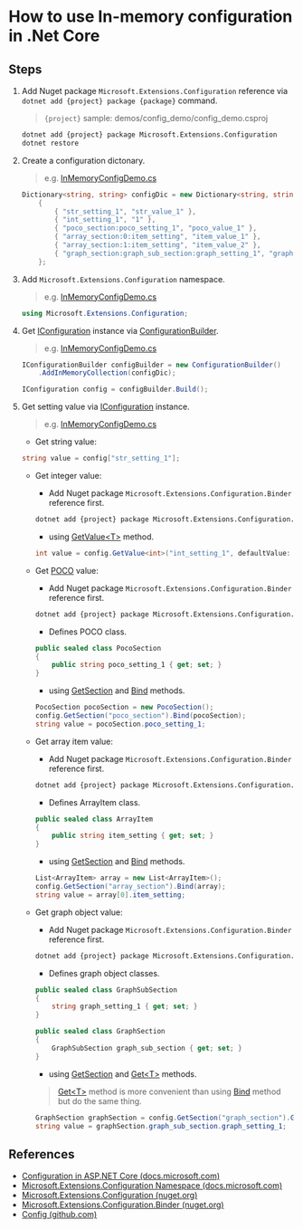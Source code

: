# How to use In-memory configuration in .Net Core

## Steps

1. Add Nuget package `Microsoft.Extensions.Configuration` reference via `dotnet add {project} package {package}` command.

    > `{project}` sample: demos/config_demo/config_demo.csproj

    ```bash
    dotnet add {project} package Microsoft.Extensions.Configuration
    dotnet restore
    ```

2. Create a configuration dictonary.

   > e.g. [InMemoryConfigDemo.cs](../../demos/config_demo/InMemoryConfigDemo.cs)

    ```csharp
    Dictionary<string, string> configDic = new Dictionary<string, string>()
        {
            { "str_setting_1", "str_value_1" },
            { "int_setting_1", "1" },
            { "poco_section:poco_setting_1", "poco_value_1" },
            { "array_section:0:item_setting", "item_value_1" },
            { "array_section:1:item_setting", "item_value_2" },
            { "graph_section:graph_sub_section:graph_setting_1", "graph_value_1" },
        };
    ```

3. Add `Microsoft.Extensions.Configuration` namespace.

    > e.g. [InMemoryConfigDemo.cs](../../demos/config_demo/InMemoryConfigDemo.cs)
    ```csharp
    using Microsoft.Extensions.Configuration;
    ```

4. Get [IConfiguration](https://docs.microsoft.com/en-us/dotnet/api/microsoft.extensions.configuration.iconfiguration) instance via [ConfigurationBuilder](https://docs.microsoft.com/en-us/dotnet/api/microsoft.extensions.configuration.configurationbuilder).

    > e.g. [InMemoryConfigDemo.cs](../../demos/config_demo/InMemoryConfigDemo.cs)
    ```csharp
    IConfigurationBuilder configBuilder = new ConfigurationBuilder()
        .AddInMemoryCollection(configDic);

    IConfiguration config = configBuilder.Build();
    ```

5. Get setting value via [IConfiguration](https://docs.microsoft.com/en-us/dotnet/api/microsoft.extensions.configuration.iconfiguration) instance.

    > e.g. [InMemoryConfigDemo.cs](../../demos/config_demo/InMemoryConfigDemo.cs)
    * Get string value:
    ```csharp
    string value = config["str_setting_1"];
    ```

    * Get integer value:
        * Add Nuget package `Microsoft.Extensions.Configuration.Binder` reference first.
        ```bash
        dotnet add {project} package Microsoft.Extensions.Configuration.Binder
        ```
        * using [GetValue&lt;T&gt;](https://docs.microsoft.com/en-us/dotnet/api/microsoft.extensions.configuration.configurationbinder.getvalue) method.
        ```csharp
        int value = config.GetValue<int>("int_setting_1", defaultValue: 0);
        ```

    * Get [POCO](https://en.wikipedia.org/wiki/Plain_old_CLR_object) value:
        * Add Nuget package `Microsoft.Extensions.Configuration.Binder` reference first.
        ```bash
        dotnet add {project} package Microsoft.Extensions.Configuration.Binder
        ```
        * Defines POCO class.
        ```csharp
        public sealed class PocoSection
        {
            public string poco_setting_1 { get; set; }
        }
        ```
        * using [GetSection](https://docs.microsoft.com/en-us/dotnet/api/microsoft.extensions.configuration.iconfiguration.getsection) and [Bind](https://docs.microsoft.com/en-us/dotnet/api/microsoft.extensions.configuration.configurationbinder.bind) methods.
        ```csharp
        PocoSection pocoSection = new PocoSection();
        config.GetSection("poco_section").Bind(pocoSection);
        string value = pocoSection.poco_setting_1;
        ```

    * Get array item value:
        * Add Nuget package `Microsoft.Extensions.Configuration.Binder` reference first.
        ```bash
        dotnet add {project} package Microsoft.Extensions.Configuration.Binder
        ```
        * Defines ArrayItem class.
        ```csharp
        public sealed class ArrayItem
        {
            public string item_setting { get; set; }
        }
        ```
        * using [GetSection](https://docs.microsoft.com/en-us/dotnet/api/microsoft.extensions.configuration.iconfiguration.getsection) and [Bind](https://docs.microsoft.com/en-us/dotnet/api/microsoft.extensions.configuration.configurationbinder.bind) methods.
        ```csharp
        List<ArrayItem> array = new List<ArrayItem>();
        config.GetSection("array_section").Bind(array);
        string value = array[0].item_setting;
        ```

    * Get graph object value:
        * Add Nuget package `Microsoft.Extensions.Configuration.Binder` reference first.
        ```bash
        dotnet add {project} package Microsoft.Extensions.Configuration.Binder
        ```
        * Defines graph object classes.
        ```csharp
        public sealed class GraphSubSection
        {
            string graph_setting_1 { get; set; }
        }

        public sealed class GraphSection
        {
            GraphSubSection graph_sub_section { get; set; }
        }
        ```
        * using [GetSection](https://docs.microsoft.com/en-us/dotnet/api/microsoft.extensions.configuration.iconfiguration.getsection) and [Get&lt;T&gt;](https://docs.microsoft.com/en-us/dotnet/api/microsoft.extensions.configuration.configurationbinder.get) methods.

        > [Get&lt;T&gt;](https://docs.microsoft.com/en-us/dotnet/api/microsoft.extensions.configuration.configurationbinder.get) method is more convenient than using [Bind](https://docs.microsoft.com/en-us/dotnet/api/microsoft.extensions.configuration.configurationbinder.bind) method but do the same thing.

        ```csharp
        GraphSection graphSection = config.GetSection("graph_section").Get<GraphSection>();
        string value = graphSection.graph_sub_section.graph_setting_1;
        ```

## References

* [Configuration in ASP.NET Core (docs.microsoft.com)](https://docs.microsoft.com/en-us/aspnet/core/fundamentals/configuration/)
* [Microsoft.Extensions.Configuration Namespace (docs.microsoft.com)](https://docs.microsoft.com/en-us/dotnet/api/microsoft.extensions.configuration)
* [Microsoft.Extensions.Configuration (nuget.org)](https://www.nuget.org/packages/Microsoft.Extensions.Configuration)
* [Microsoft.Extensions.Configuration.Binder (nuget.org)](https://www.nuget.org/packages/Microsoft.Extensions.Configuration.Binder)
* [Config (github.com)](https://github.com/aspnet/Configuration/tree/dev/src/Config)